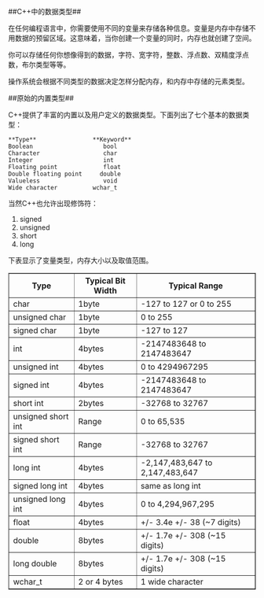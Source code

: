 ##C++中的数据类型##

在任何编程语言中，你需要使用不同的变量来存储各种信息。变量是内存中存储不用数据的预留区域。这意味着，当你创建一个变量的同时，内存也就创建了空间。

你可以存储任何你想像得到的数据，字符、宽字符，整数、浮点数、双精度浮点数，布尔类型等等。

操作系统会根据不同类型的数据决定怎样分配内存，和内存中存储的元素类型。

##原始的内置类型##

C++提供了丰富的内置以及用户定义的数据类型。下面列出了七个基本的数据类型：

    **Type**	            **Keyword**
    Boolean  	               bool
    Character	               char
    Integer  	               int
    Floating point  	       float
    Double floating point	  double
    Valueless	               void
    Wide character	        wchar_t
当然C++也允许出现修饰符：

 1. signed 
 2. unsigned
 3. short 
 4. long

下表显示了变量类型，内存大小以及取值范围。

<table class="src" border="1" cellpadding="5">
<tbody><tr><th>Type</th><th>Typical Bit Width</th><th>Typical Range</th></tr>
<tr><td>char</td><td>1byte</td><td>-127 to 127 or 0 to 255</td></tr>
<tr><td>unsigned char</td><td>1byte</td><td>0 to 255</td></tr>
<tr><td>signed char</td><td>1byte</td><td>-127 to 127</td></tr>
<tr><td>int</td><td>4bytes</td><td>-2147483648 to 2147483647</td></tr>
<tr><td>unsigned int</td><td>4bytes</td><td>0 to 4294967295</td></tr>
<tr><td>signed int</td><td>4bytes</td><td>-2147483648 to 2147483647</td></tr>
<tr><td>short int</td><td>2bytes</td><td>-32768 to 32767</td></tr>
<tr><td>unsigned short int</td><td>Range</td><td>0 to 65,535</td></tr>
<tr><td>signed short int</td><td>Range</td><td>-32768 to 32767</td></tr>
<tr><td>long int</td><td>4bytes</td><td>-2,147,483,647 to 2,147,483,647</td></tr>
<tr><td>signed long int</td><td>4bytes</td><td>same as long int</td></tr>
<tr><td>unsigned long int</td><td>4bytes</td><td>0 to 4,294,967,295</td></tr>
<tr><td>float</td><td>4bytes</td><td>+/- 3.4e +/- 38 (~7 digits)</td></tr>
<tr><td>double</td><td>8bytes</td><td>+/- 1.7e +/- 308 (~15 digits)</td></tr>
<tr><td>long double</td><td>8bytes</td><td>+/- 1.7e +/- 308 (~15 digits)</td></tr>
<tr><td>wchar_t</td><td>2 or 4 bytes</td><td>1 wide character</td></tr>
</tbody></table>

